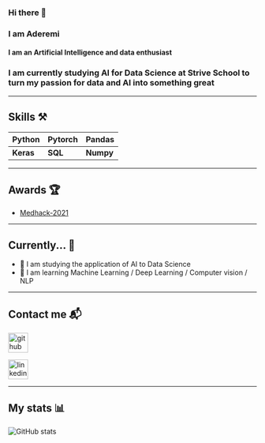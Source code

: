 ### Hi there 👋 
### I am Aderemi
#### I am an Artificial Intelligence and data enthusiast 
### I am currently studying AI for Data Science at Strive School to turn my passion for data and AI into something great

---

## Skills ⚒
|Python |Pytorch |Pandas |
|--- |--- |--- |
|**Keras** |**SQL** |**Numpy** |

---

## Awards 🏆
- [Medhack-2021](https://devpost.com/software/red-detector)

---

## Currently... 🚧
- 🔭 I am studying the application of AI to Data Science 
- 🌱 I am learning Machine Learning / Deep Learning / Computer vision / NLP 

---

## Contact me 📬

[<img src='https://cdn.jsdelivr.net/npm/simple-icons@3.0.1/icons/github.svg' alt='github' height='40'>](https://github.com/AderemiF) 

[<img src='https://cdn.jsdelivr.net/npm/simple-icons@3.0.1/icons/linkedin.svg' alt='linkedin' height='40'>](https://www.linkedin.com/in/aderemi-fayoyiwa/)  

---
## My stats 📊
![GitHub stats](https://github-readme-stats.vercel.app/api?username=AderemiF&show_icons=true)  


